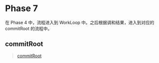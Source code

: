 # Phase 7

在 Phase 4 中，流程进入到 WorkLoop 中。之后根据调和结果，进入到对应的 commitRoot 的流程中。

## commitRoot

> [commitRoot](../ReactFiberWorkLoop.md#commitRoot)

